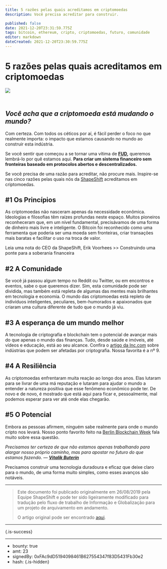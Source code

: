 ```yaml
---
title: 5 razões pelas quais acreditamos em criptomoedas
description: Você precisa acreditar para construir.

published: false
date: 2021-12-20T23:31:59.775Z
tags: bitcoin, ethereum, cripto, criptomoedas, futuro, comunidade
editor: markdown
dateCreated: 2021-12-20T23:30:59.775Z
---
```


# 5 razões pelas quais acreditamos em criptomoedas

![](https://assets.website-files.com/5e9a09610b7dce71f87f7f17/5e9effe831f412ff55a8aedc_1_8wUtUTS3z_ZfuEsiYz2plQ%20(1).png)

## *<br/>Você acha que a criptomoeda está mudando o mundo?*

Com certeza. Com todos os céticos por aí, é fácil perder o foco no que realmente importa: o impacto que estamos causando no mundo ao construir esta indústria.

Se você sentir que começou a se tornar uma vítima de [**FUD**](https://en.wikipedia.org/wiki/Fear,_uncertainty,_and_doubt)**,** queremos lembrá-lo por quê estamos aqui. **Para criar um sistema financeiro sem fronteiras baseado em protocolos abertos e descentralizados.**

Se você precisa de uma razão para acreditar, não procure mais. Inspire-se nas cinco razões pelas quais nós da [ShapeShift](http://shapeshift.com/) acreditamos em criptomoedas.

## **#1 Os Princípios**

As criptomoedas não nasceram apenas da necessidade econômica. Ideologias e filosofias têm raízes profundas neste espaço. Muitos pioneiros reconheceram que, em um nível fundamental, precisávamos de uma forma de dinheiro mais livre e inteligente. O Bitcoin foi reconhecido como uma ferramenta que poderia ser uma moeda sem fronteiras, criar transações mais baratas e facilitar o uso na troca de valor. 

Leia uma nota do CEO da ShapeShift, Erik Voorhees >> Construindo uma ponte para a soberania financeira <br> 

## **#2 A Comunidade**

Se você já passou algum tempo no Reddit ou Twitter, ou em encontros e eventos, sabe o que queremos dizer. Sim, esta comunidade pode ser dividida, mas também está repleta de algumas das mentes mais brilhantes em tecnologia e economia. O mundo das criptomoedas está repleto de indivíduos inteligentes, peculiares, bem-humorados e apaixonados que criaram uma cultura diferente de tudo que o mundo já viu.<br/>

## **#3 A esperança de um mundo melhor**

A tecnologia de criptografia e blockchain tem o potencial de avançar mais do que apenas o mundo das finanças. Tudo, desde saúde e imóveis, até vídeos e educação, está ao seu alcance. Confira o [artigo da Inc.com](https://www.inc.com/john-white/9-industries-that-will-soon-be-disrupted-by-blockchain.html) sobre indústrias que podem ser afetadas por criptografia. Nossa favorita é a nº 9.<br/>

## **#4 A Resiliência**

As criptomoedas enfrentaram muita reação ao longo dos anos. Elas lutaram para se livrar de uma má reputação e lutaram para ajudar o mundo a entender a natureza positiva que esse fenômeno econômico pode ter. De novo e de novo, é mostrado que está aqui para ficar e, pessoalmente, mal podemos esperar para ver até onde elas chegarão.<br/>

## **#5 O Potencial**

Embora as pessoas afirmem, ninguém sabe realmente para onde o mundo cripto nos levará. Nosso ponto favorito feito na [Berlin Blockchain Week](https://www.blockchainweek.berlin/) fala muito sobre essa questão.

*Precisamos ter certeza de que não estamos apenas trabalhando para alargar nosso próprio caminho, mas para apostar no futuro do que estamos fazendo. —* [***Vitalik Buterin***](https://twitter.com/VitalikButerin)

Precisamos construir uma tecnologia duradoura e eficaz que deixe claro para o mundo, de uma forma muito simples, como esses avanços são notáveis.

---

> Este documento foi publicado originalmente em 26/08/2019 pela Equipe ShapeShift e pode ter sido ligeiramente modificado para tradução pelo fluxo de trabalho de Informação e Globalização para um projeto de arquivamento em andamento.
>
> O artigo original pode ser encontrado [aqui](https://shapeshift.com/library/5-reasons-why-we-believe-in-crypto).

---

{.is-success}

---

- bounty: true
- amt: 23
- signedBy: 0xFAc9dD5194098461B627554347f83D5431Fb30e2
- hash: 
{.is-hidden}
